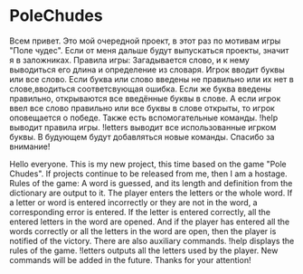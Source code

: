# PoleChudes
Всем привет. Это мой очередной проект, в этот раз по мотивам игры "Поле чудес".
Если от меня дальше будут выпускаться проекты, значит я в заложниках.
Правила игры:
Загадывается слово, и к нему выводиться его длина и определение из словаря.
Игрок вводит буквы или все слово.
Если буква или слово введены не правильно или их нет в слове,вводиться соответсвующая ошибка.
Если же буква введены правильно, открываются все введённые буквы в слове.
А если игрок ввел все слово правильно или все буквы в слове открыты, то игрок оповещается о победе.
Также есть вспомогательные команды.
!help выводит правила игры.
!letters выводит все использованные игрком буквы.
В будующем будут добавляться новые команды.
Спасибо за внимание!

Hello everyone. This is my new project, this time based on the game "Pole Chudes".
If projects continue to be released from me, then I am a hostage.
Rules of the game:
A word is guessed, and its length and definition from the dictionary are output to it.
The player enters the letters or the whole word.
If a letter or word is entered incorrectly or they are not in the word, a corresponding error is entered.
If the letter is entered correctly, all the entered letters in the word are opened.
And if the player has entered all the words correctly or all the letters in the word are open, then the player is notified of the victory.
There are also auxiliary commands.
!help displays the rules of the game.
!letters outputs all the letters used by the player.
New commands will be added in the future.
Thanks for your attention!
